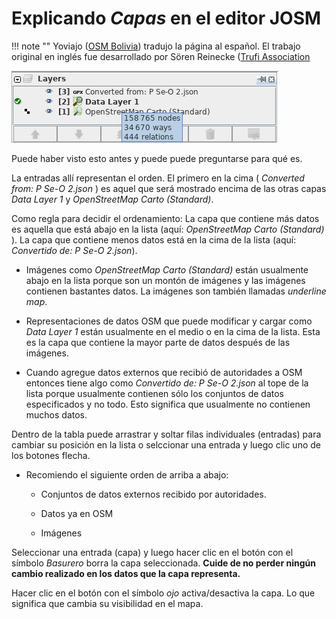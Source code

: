 # Explicando _Capas_ en el editor JOSM

!!! note ""
	Yoviajo ([OSM Bolivia](https://wiki.openstreetmap.org/wiki/Bolivia)) tradujo la página al español. El trabajo original en inglés fue desarrollado por Sören Reinecke ([Trufi Association](https://trufi-association)

![](josm-editor-layers.png)

Puede haber visto esto antes y puede puede preguntarse para qué es.

La entradas allí representan el orden. El primero en la cima ( _Converted from: P Se-O 2.json_ ) es aquel que será mostrado encima de las otras capas _Data Layer 1_ y _OpenStreetMap Carto (Standard)_.

Como regla para decidir el ordenamiento: La capa que contiene más datos es aquella que está abajo en la lista (aquí: _OpenStreetMap Carto (Standard)_ ). La capa que contiene menos datos está en la cima de la lista (aquí: _Convertido de: P Se-O 2.json_).

- Imágenes como *OpenStreetMap Carto (Standard)* están usualmente abajo en la lista porque son un montón de imágenes y las imágenes contienen bastantes datos. La imágenes son también llamadas _underline map_.

- Representaciones de datos OSM que puede modificar y cargar como _Data Layer 1_ están usualmente en el medio o en la cima de la lista. Esta es la capa que contiene la mayor parte de datos después de las imágenes.

- Cuando agregue datos externos que recibió de autoridades a OSM entonces tiene algo como *Convertido de: P Se-O 2.json* al tope de la lista porque usualmente contienen sólo los conjuntos de datos especificados y no todo. Esto significa que usualmente no contienen muchos datos.

Dentro de la tabla puede arrastrar y soltar filas individuales (entradas) para cambiar su posición en la lista o selccionar una entrada y luego clic uno de los botones flecha.

- Recomiendo el siguiente orden de arriba a abajo:
  
  - Conjuntos de datos externos recibido por autoridades.
  
  - Datos ya en OSM
  
  - Imágenes

Seleccionar una entrada (capa) y luego hacer clic en el botón con el símbolo _Basurero_ borra la capa seleccionada. **Cuide de no perder ningún cambio realizado en los datos que la capa representa.**

Hacer clic en el botón con el símbolo _ojo_ activa/desactiva la capa. Lo que significa que cambia su visibilidad en el mapa.


